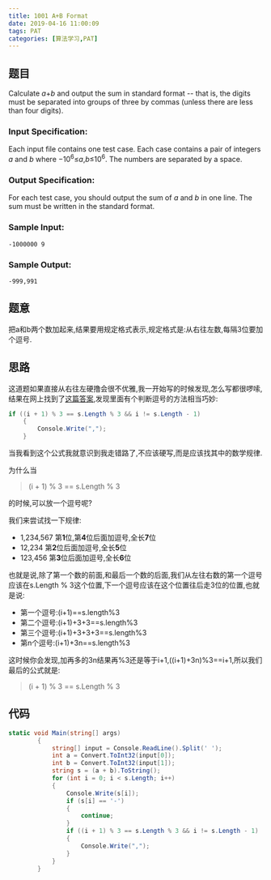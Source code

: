 ```yaml
---
title: 1001 A+B Format
date: 2019-04-16 11:00:09
tags: PAT
categories: [算法学习,PAT]
---
```


## 题目

Calculate *a*+*b* and output the sum in standard format -- that is, the digits must be separated into groups of three by commas (unless there are less than four digits).

### Input Specification:

Each input file contains one test case. Each case contains a pair of integers *a* and *b* where −10<sup>6</sup>≤*a*,*b*≤10<sup>6</sup>. The numbers are separated by a space.

### Output Specification:

For each test case, you should output the sum of *a* and *b* in one line. The sum must be written in the standard format.

### Sample Input:

```in
-1000000 9
```

### Sample Output:

```out
-999,991
```

<!-- more -->

## 题意

把a和b两个数加起来,结果要用规定格式表示,规定格式是:从右往左数,每隔3位要加个逗号.

## 思路

这道题如果直接从右往左硬撸会很不优雅,我一开始写的时候发现,怎么写都很啰嗦,结果在网上找到了[这篇答案](https://www.liuchuo.net/archives/1888),发现里面有个判断逗号的方法相当巧妙:

```c#
if ((i + 1) % 3 == s.Length % 3 && i != s.Length - 1)
	{
     	Console.Write(",");
    }
```

当我看到这个公式我就意识到我走错路了,不应该硬写,而是应该找其中的数学规律.

为什么当

> (i + 1) % 3 == s.Length % 3

的时候,可以放一个逗号呢?

我们来尝试找一下规律:

- 1,234,567 第**1**位,第**4**位后面加逗号,全长**7**位
- 12,234 第**2**位后面加逗号,全长**5**位
- 123,456 第**3**位后面加逗号,全长**6**位

也就是说,除了第一个数的前面,和最后一个数的后面,我们从左往右数的第一个逗号应该在s.Length % 3这个位置,下一个逗号应该在这个位置往后走3位的位置,也就是说:

- 第一个逗号:(i+1)==s.length%3
- 第二个逗号:(i+1)+3+3==s.length%3
- 第三个逗号:(i+1)+3+3+3==s.length%3
- 第n个逗号:(i+1)+3n==s.length%3

这时候你会发现,加再多的3n结果再%3还是等于i+1,((i+1)+3n)%3==i+1,所以我们最后的公式就是:

> (i + 1) % 3 == s.Length % 3

## 代码

```c#
static void Main(string[] args)
        {
            string[] input = Console.ReadLine().Split(' ');
            int a = Convert.ToInt32(input[0]);
            int b = Convert.ToInt32(input[1]);
            string s = (a + b).ToString();
            for (int i = 0; i < s.Length; i++)
            {
                Console.Write(s[i]);
                if (s[i] == '-')
                {
                    continue;
                }
                if ((i + 1) % 3 == s.Length % 3 && i != s.Length - 1)
                {
                    Console.Write(",");
                }
            }
        }      
```